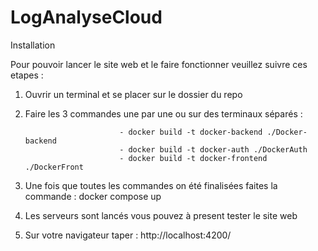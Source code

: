# LogAnalyseCloud

 Installation
 
 Pour pouvoir lancer le site web et le faire fonctionner veuillez suivre ces etapes : 
 
 1. Ouvrir un terminal et se placer sur le dossier du repo
 2. Faire les 3 commandes une par une ou sur des terminaux séparés : 

                             - docker build -t docker-backend ./Docker-backend
                             - docker build -t docker-auth ./DockerAuth
                             - docker build -t docker-frontend ./DockerFront

3. Une fois que toutes les commandes on été finalisées faites la commande : docker compose up
4. Les serveurs sont lancés vous pouvez à present tester le site web
5. Sur votre navigateur taper : http://localhost:4200/
